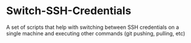 # Switch-SSH-Credentials
A set of scripts that help with switching between SSH credentials on a single machine and executing other commands (git pushing, pulling, etc)
